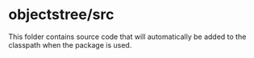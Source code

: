 # objectstree/src

This folder contains source code that will automatically be added to the classpath when
the package is used.

